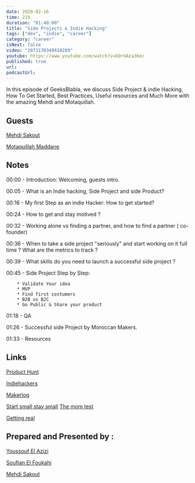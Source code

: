 ```yaml
---
date: 2020-02-16
time: 21h
duration: "01:40:00"
title: "Side Projects & Indie Hacking"
tags: ["dev", "indie", "career"]
category: "career"
isNext: false
video: "2873170349410289"
youtube: https://www.youtube.com/watch?v=bDrUAza36ec
published: true
url:
podcastUrl:
---
```


In this episode of GeeksBlabla, we discuss Side Project & indie Hacking, How To Get Started, Best Practices, Useful resources and Much More with the amazing Mehdi and Motaquillah.

## Guests

[Mehdi Sakout](https://twitter.com/medyo80)

[Motaquillah Maddane](https://twitter.com/motaquillah)

## Notes

00:00 - Introduction: Welcoming, guests intro.

00:05 - What is an Indie hacking, Side Project and side Product?

00:16 - My first Step as an indie Hacker: How to get started?

00:24 - How to get and stay motived ?

00:32 - Working alone vs finding a partner, and how to find a partner ( co-founder)

00:36 - When to take a side project "seriously" and start working on it full time ? What are the metrics to track ?

00:39 - What skills do you need to launch a successful side project ?

00:45 - Side Project Step by Step:

        * Validate Your idea
        * MVP
        * Find first costumers
        * B2B vs B2C
        * Go Public & Share your product

01:18 - QA

01:26 - Successful side Project by Moroccan Makers.

01:33 - Resources

## Links

[Product Hunt](https://www.producthunt.com/)

[Indiehackers](https://www.indiehackers.com/)

[Makerlog](https://getmakerlog.com/)

[Start small stay small](https://startupbook.net/)
[The mom test](http://momtestbook.com/)

[Getting real](https://basecamp.com/books/Getting%20Real.pdf?fbclid=IwAR1XBkJQ_ddPMPOVLiLXald8HgmdIxQHC7f_Go5Jo8UaGI-14iVi4sm-mQs/)

## Prepared and Presented by :

[Youssouf El Azizi](https://twitter.com/ElaziziYoussouf)

[Soufian El Foukahi](https://twitter.com/soufianelf/)

[Mehdi Sakout](https://twitter.com/medyo80)
